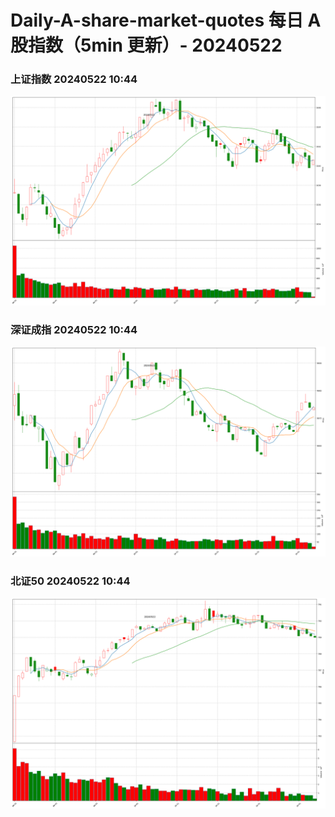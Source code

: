 
# Daily-A-share-market-quotes 每日 A 股指数（5min 更新）- 20240522

### 上证指数 20240522 10:44
![](./fig/2024/5/20240522-sh000001.png)

### 深证成指 20240522 10:44
![](./fig/2024/5/20240522-sz399001.png)

### 北证50 20240522 10:44
![](./fig/2024/5/20240522-bj899050.png)
